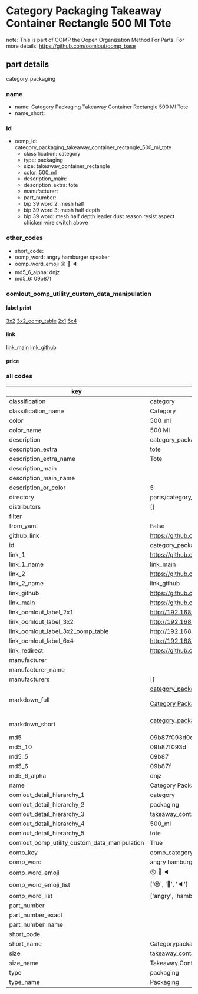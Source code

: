 # Category Packaging Takeaway Container Rectangle 500 Ml Tote  

note: This is part of OOMP the Oopen Organization Method For Parts. For more details: https://github.com/oomlout/oomp_base

##  part details
  



category_packaging



### name
* name: Category Packaging Takeaway Container Rectangle 500 Ml Tote
* name_short: 
### id
* oomp_id: category_packaging_takeaway_container_rectangle_500_ml_tote
  * classification: category
  * type: packaging
  * size: takeaway_container_rectangle
  * color: 500_ml
  * description_main: 
  * description_extra: tote
  * manufacturer: 
  * part_number: 
  * bip 39 word 2: mesh half
  * bip 39 word 3: mesh half depth
  * bip 39 word: mesh half depth leader dust reason resist aspect chicken wire switch above

### other_codes
* short_code: 
* oomp_word: angry hamburger speaker
* oomp_word_emoji :angry: :hamburger: :speaker:
* md5_6_alpha: dnjz
* md5_6: 09b87f






### oomlout_oomp_utility_custom_data_manipulation
#### label print
[3x2](http://192.168.1.245:1112/?label=oomp%20dnjz)
[3x2_oomp_table](http://192.168.1.108:1112/?label=oomp%20dnjz)
[2x1](http://192.168.1.242:1112/?label=oomp%20dnjz)
[6x4](http://192.168.1.55:1112/?label=oomp%20dnjz)    

#### link

[link_main](https://github.com/oomlout/oomlout_oomp_version_1_messy/tree/main/parts/category_packaging_takeaway_container_rectangle_500_ml_tote) [link_github](https://github.com/oomlout/oomlout_oomp_version_1_messy/tree/main/parts/category_packaging_takeaway_container_rectangle_500_ml_tote)                             

#### price







### all codes 
| key | value |  
| --- | --- |  
| classification | category |  
| classification_name | Category |  
| color | 500_ml |  
| color_name | 500 Ml |  
| description | category_packaging |  
| description_extra | tote |  
| description_extra_name | Tote |  
| description_main |  |  
| description_main_name |  |  
| description_or_color | 5  |  
| directory | parts/category_packaging_takeaway_container_rectangle_500_ml_tote |  
| distributors | [] |  
| filter |  |  
| from_yaml | False |  
| github_link | https://github.com/oomlout/oomlout_oomp_part_src/tree/main/parts/category_packaging_takeaway_container_rectangle_500_ml_tote |  
| id | category_packaging_takeaway_container_rectangle_500_ml_tote |  
| link_1 | https://github.com/oomlout/oomlout_oomp_version_1_messy/tree/main/parts/category_packaging_takeaway_container_rectangle_500_ml_tote |  
| link_1_name | link_main |  
| link_2 | https://github.com/oomlout/oomlout_oomp_version_1_messy/tree/main/parts/category_packaging_takeaway_container_rectangle_500_ml_tote |  
| link_2_name | link_github |  
| link_github | https://github.com/oomlout/oomlout_oomp_version_1_messy/tree/main/parts/category_packaging_takeaway_container_rectangle_500_ml_tote |  
| link_main | https://github.com/oomlout/oomlout_oomp_version_1_messy/tree/main/parts/category_packaging_takeaway_container_rectangle_500_ml_tote |  
| link_oomlout_label_2x1 | http://192.168.1.242:1112/?label=oomp%20dnjz |  
| link_oomlout_label_3x2 | http://192.168.1.245:1112/?label=oomp%20dnjz |  
| link_oomlout_label_3x2_oomp_table | http://192.168.1.108:1112/?label=oomp%20dnjz |  
| link_oomlout_label_6x4 | http://192.168.1.55:1112/?label=oomp%20dnjz |  
| link_redirect | https://github.com/oomlout/oomlout_oomp_version_1_messy/tree/main/parts/category_packaging_takeaway_container_rectangle_500_ml_tote |  
| manufacturer |  |  
| manufacturer_name |  |  
| manufacturers | [] |  
| markdown_full | [category_packaging_takeaway_container_rectangle_500_ml_tote](none)<br>[](none)<br>[Category Packaging Takeaway Container Rectangle 500 Ml Tote](none)<br><br> |  
| markdown_short | [category_packaging_takeaway_container_rectangle_500_ml_tote](none)<br><br> |  
| md5 | 09b87f093d0d76eecc2227e8765a1c5e |  
| md5_10 | 09b87f093d |  
| md5_5 | 09b87 |  
| md5_6 | 09b87f |  
| md5_6_alpha | dnjz |  
| name | Category Packaging Takeaway Container Rectangle 500 Ml Tote |  
| oomlout_detail_hierarchy_1 | category |  
| oomlout_detail_hierarchy_2 | packaging |  
| oomlout_detail_hierarchy_3 | takeaway_container_rectangle |  
| oomlout_detail_hierarchy_4 | 500_ml |  
| oomlout_detail_hierarchy_5 | tote |  
| oomlout_oomp_utility_custom_data_manipulation | True |  
| oomp_key | oomp_category_packaging_takeaway_container_rectangle_500_ml_tote |  
| oomp_word | angry hamburger speaker |  
| oomp_word_emoji | :angry: :hamburger: :speaker: |  
| oomp_word_emoji_list | [':angry:', ':hamburger:', ':speaker:'] |  
| oomp_word_list | ['angry', 'hamburger', 'speaker'] |  
| part_number |  |  
| part_number_exact |  |  
| part_number_name |  |  
| short_code |  |  
| short_name | Categorypackaging |  
| size | takeaway_container_rectangle |  
| size_name | Takeaway Container Rectangle |  
| type | packaging |  
| type_name | Packaging |  
